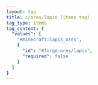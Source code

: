 ```yaml
---
layout: tag
title: c/ores/lapis (items tag)
tag_type: items
tag_content: {
  "values": [
    "#minecraft:lapis_ores",
    {
      "id": "#forge:ores/lapis",
      "required": false
    }
  ]
}
---
```

